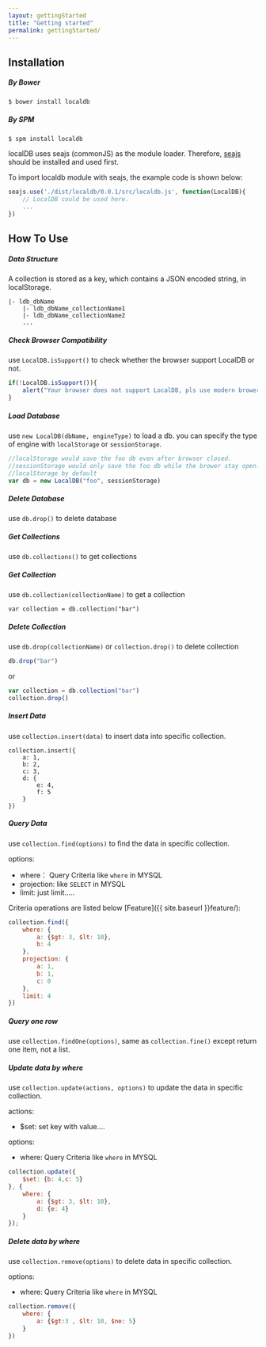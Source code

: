```yaml
---
layout: gettingStarted
title: "Getting started"
permalink: gettingStarted/
---
```


<h2 id="installation"> Installation </h2>

<h5 id="byBower"> By Bower </h5>

```bash
$ bower install localdb
```

<h5 id="bySPM"> By SPM </h5>

```bash
$ spm install localdb
```

localDB uses seajs (commonJS) as the module loader.
Therefore, [seajs](https://github.com/seajs/seajs) should be installed and used first. 

To import localdb module with seajs, the example code is shown below:

```javascript
seajs.use('./dist/localdb/0.0.1/src/localdb.js', function(LocalDB){
    // LocalDB could be used here.
    ...
})
```

<h2 id="howToUse"> How To Use </h2>

<h5 id="dateStructure"> Data Structure </h5>

A collection is stored as a key, which contains a JSON encoded string, in localStorage. 

```
|- ldb_dbName
    |- ldb_dbName_collectionName1
    |- ldb_dbName_collectionName2
    ...
```

<h5 id="checkBrowserCompatibility"> Check Browser Compatibility </h5>

use `LocalDB.isSupport()` to check whether the browser support LocalDB or not.

```javascript
if(!LocalDB.isSupport()){
    alert("Your browser does not support LocalDB, pls use modern brower!")
}
```

<h5 id="loadDatabase"> Load Database </h5>

use `new LocalDB(dbName, engineType)` to load a db. you can specify the type of engine with `localStorage` or `sessionStorage`.

```javascript
//localStorage would save the foo db even after browser closed.
//sessionStorage would only save the foo db while the brower stay open.
//localStorage by default
var db = new LocalDB("foo", sessionStorage)
```

<h5 id="deleteDatabase"> Delete Database </h5>

use `db.drop()` to delete database

<h5 id="getCollections"> Get Collections </h5>

use `db.collections()` to get collections

<h5 id="getCollection"> Get Collection </h5>

use `db.collection(collectionName)` to get a collection

```
var collection = db.collection("bar")
```

<h5 id="deleteCollection"> Delete Collection </h5>

use `db.drop(collectionName)` or `collection.drop()` to delete collection

```javascript
db.drop("bar")
```

or

```javascript
var collection = db.collection("bar")
collection.drop()
```

<h5 id="insertData"> Insert Data </h5>

use `collection.insert(data)` to insert data into specific collection.

```
collection.insert({
    a: 1,
    b: 2,
    c: 3,
    d: {
        e: 4,
        f: 5
    }
})
```

<h5 id="queryData"> Query Data </h5>

use `collection.find(options)` to find the data in specific collection.

options:

*   where：  Query Criteria like `where` in MYSQL
*   projection: like `SELECT` in MYSQL 
*   limit:  just limit.....

Criteria operations are listed below [Feature]({{ site.baseurl }}feature/):


```javascript
collection.find({
    where: {
        a: {$gt: 3, $lt: 10},
        b: 4
    },
    projection: {
        a: 1,
        b: 1,
        c: 0
    },
    limit: 4
})
```

<h5 id="queryOneRow"> Query one row </h5>

use `collection.findOne(options)`, same as `collection.fine()` except return one item, not a list.


<h5 id="updateDataByCriteria"> Update data by where </h5>

use `collection.update(actions, options)` to update the data in specific collection.

actions:

* $set: set key with value....

options:

* where:   Query Criteria like `where` in MYSQL

```javascript
collection.update({
    $set: {b: 4,c: 5}
}, {
    where: {
        a: {$gt: 3, $lt: 10},
        d: {e: 4}
    }
});
```

<h5 id="deleteDataByCriteria"> Delete data by where </h5>

use `collection.remove(options)` to delete data in specific collection.

options:

*   where:   Query Criteria like `where` in MYSQL

```javascript
collection.remove({
    where: {
        a: {$gt:3 , $lt: 10, $ne: 5}
    }
})
```